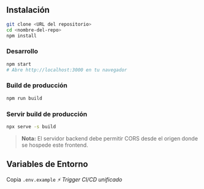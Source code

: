 ## Instalación
```bash
git clone <URL del repositorio>
cd <nombre-del-repo>
npm install
```

### Desarrollo
```bash
npm start
# Abre http://localhost:3000 en tu navegador
```

### Build de producción
```bash
npm run build
```

### Servir build de producción
```bash
npx serve -s build
```

> **Nota:** El servidor backend debe permitir CORS desde el origen donde se hospede este frontend.

## Variables de Entorno
Copia `.env.example`
_⚡ Trigger CI/CD unificado_
